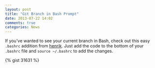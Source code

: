 ```yaml
---
layout: post
title: "Git Branch in Bash Prompt"
date: 2013-07-22 14:02
comments: true
categories: News 
---
```


If you've wanted to see your current branch in Bash, check out this easy `.bashrc` addition from [henrik](https://github.com/henrik). Just add the code to the bottom of your `.bashrc` file and `source ~/.bashrc` to add the changes.

{% gist 31631 %}

